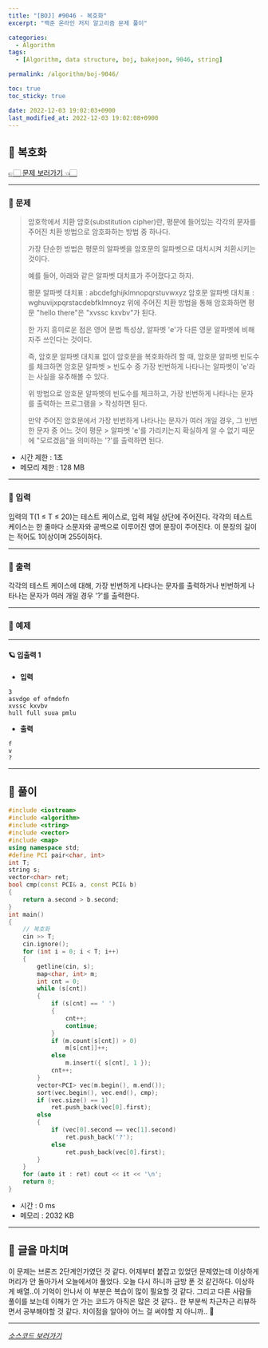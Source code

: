 ```yaml
---
title: "[BOJ] #9046 - 복호화"
excerpt: "백준 온라인 저지 알고리즘 문제 풀이"

categories:
  - Algorithm
tags:
  - [Algorithm, data structure, boj, bakejoon, 9046, string]

permalink: /algorithm/boj-9046/

toc: true
toc_sticky: true

date: 2022-12-03 19:02:03+0900
last_modified_at: 2022-12-03 19:02:08+0900
---
```

 
## 👻 복호화
[👉🏻 문제 보러가기 👈🏻](https://acmicpc.net/problem/9046)

***

### 🌱 문제
> 암호학에서 치환 암호(substitution cipher)란, 평문에 들어있는 각각의 문자를 주어진 치환 방법으로 암호화하는 방법 중 하나다.
>
> 가장 단순한 방법은 평문의 알파벳을 암호문의 알파벳으로 대치시켜 치환시키는 것이다.
> 
> 예를 들어, 아래와 같은 알파벳 대치표가 주어졌다고 하자.
> 
> 평문 알파벳 대치표 : abcdefghijklmnopqrstuvwxyz
> 암호문 알파벳 대치표 : wghuvijxpqrstacdebfklmnoyz
> 위에 주어진 치환 방법을 통해 암호화하면 평문 "hello there"은 "xvssc kxvbv"가 된다.
> 
> 한 가지 흥미로운 점은 영어 문법 특성상, 알파벳 'e'가 다른 영문 알파벳에 비해 자주 쓰인다는 것이다.
> 
> 즉, 암호문 알파벳 대치표 없이 암호문을 복호화하려 할 때, 암호문 알파벳 빈도수를 체크하면 암호문 알파벳 > 빈도수 중 가장 빈번하게 나타나는 알파벳이 'e'라는 사실을 유추해볼 수 있다.
> 
> 위 방법으로 암호문 알파벳의 빈도수를 체크하고, 가장 빈번하게 나타나는 문자를 출력하는 프로그램을 > 작성하면 된다.
> 
> 만약 주어진 암호문에서 가장 빈번하게 나타나는 문자가 여러 개일 경우, 그 빈번한 문자 중 어느 것이 평문 > 알파벳 'e'를 가리키는지 확실하게 알 수 없기 때문에 "모르겠음"을 의미하는 '?'를 출력하면 된다.
 
- 시간 제한 : 1초
- 메모리 제한 : 128 MB

***

### 🌱 입력
입력의 T(1 ≤ T ≤ 20)는 테스트 케이스로, 입력 제일 상단에 주어진다. 각각의 테스트 케이스는 한 줄마다 소문자와 공백으로 이루어진 영어 문장이 주어진다. 이 문장의 길이는 적어도 1이상이며 255이하다.

***

### 🌱 출력
각각의 테스트 케이스에 대해, 가장 빈번하게 나타나는 문자를 출력하거나 빈번하게 나타나는 문자가 여러 개일 경우 '?'를 출력한다.

***

### 🌱 예제

***

#### 🪐 입출력 1
- **입력**   
```
3
asvdge ef ofmdofn
xvssc kxvbv
hull full suua pmlu
```

- **출력**   
```
f
v
?
```

***

## 👻 풀이

```c++
#include <iostream>
#include <algorithm>
#include <string>
#include <vector>
#include <map>
using namespace std;
#define PCI pair<char, int>
int T;
string s;
vector<char> ret;
bool cmp(const PCI& a, const PCI& b)
{
    return a.second > b.second;
}
int main()
{
    // 복호화
    cin >> T;
    cin.ignore();
    for (int i = 0; i < T; i++)
    {
        getline(cin, s);
        map<char, int> m;
        int cnt = 0;
        while (s[cnt])
        {
            if (s[cnt] == ' ')
            {
                cnt++;
                continue;
            }
            if (m.count(s[cnt]) > 0)
                m[s[cnt]]++;
            else 
                m.insert({ s[cnt], 1 });
            cnt++;
        }
        vector<PCI> vec(m.begin(), m.end());
        sort(vec.begin(), vec.end(), cmp);
        if (vec.size() == 1)
            ret.push_back(vec[0].first);
        else
        {
            if (vec[0].second == vec[1].second)
                ret.push_back('?');
            else
                ret.push_back(vec[0].first);
        }
    }
    for (auto it : ret) cout << it << '\n';
    return 0;
}
```

- 시간 : 0 ms
- 메모리 : 2032 KB

***

## 👻 글을 마치며
이 문제는 브론즈 2단계인가였던 것 같다. 어제부터 붙잡고 있었던 문제였는데 이상하게 머리가 안 돌아가서 오늘에서야 풀었다. 오늘 다시 하니까 금방 푼 것 같긴하다. 이상하게 배열..이 기억이 안나서 이 부분은 복습이 많이 필요할 것 같다. 그리고 다른 사람들 풀이를 보는데 이해가 안 가는 코드가 아직은 많은 것 같다.. 한 부분씩 차근차근 리뷰하면서 공부해야할 것 같다. 차이점을 알아야 어느 걸 써야할 지 아니까.. 🥲

***

_[소스코드 보러가기](https://github.com/choi-dan-di/algorithms/blob/main/BOJ/string/9046.cpp)_